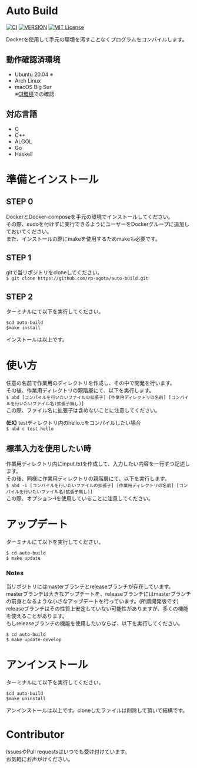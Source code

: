 # Auto Build  
[![CI](https://github.com/rp-agota/auto-build/actions/workflows/check.yml/badge.svg)](https://github.com/rp-agota/auto-build/actions/workflows/check.yml)
[![VERSION](https://img.shields.io/github/v/release/rp-agota/auto-build?label=Release)](https://github.com/rp-agota/auto-build/releases)
[![MIT License](https://img.shields.io/github/license/rp-agota/auto-build?label=License)](https://github.com/rp-agota/auto-build/blob/master/LICENCE)  

Dockerを使用して手元の環境を汚すことなくプログラムをコンパイルします。  
  
## 動作確認済環境  
- Ubuntu 20.04 ※  
- Arch Linux  
- macOS Big Sur  
※[CI環境](https://github.com/rp-agota/auto-build/actions/workflows/check.yml)での確認
  
## 対応言語  
- C
- C++
- ALGOL
- Go
- Haskell

# 準備とインストール
## STEP 0
DockerとDocker-composeを手元の環境でインストールしてください。  
その際、sudoを付けずに実行できるようにユーザーをDockerグループに追加しておいてください。  
また、インストールの際にmakeを使用するためmakeも必要です。  

## STEP 1
gitで当リポジトリをcloneしてください。  
```$ git clone https://github.com/rp-agota/auto-build.git```  

## STEP 2
ターミナルにて以下を実行してください。  
```
$cd auto-build
$make install
```
インストールは以上です。  

# 使い方
任意の名前で作業用のディレクトリを作成し、その中で開発を行います。  
その後、作業用ディレクトリの親階層にて、以下を実行します。  
```$ abd [コンパイルを行いたいファイルの拡張子] [作業用ディレクトリの名前] [コンパイルを行いたいファイル名(拡張子無し)]```  
この際、ファイル名に拡張子は含めないことに注意してください。  

**(EX)**
testディレクトリ内のhello.cをコンパイルしたい場合  
`$ abd c test hello`  

## 標準入力を使用したい時
作業用ディレクトリ内にinput.txtを作成して、入力したい内容を一行ずつ記述します。  
その後、同様に作業用ディレクトリの親階層にて、以下を実行します。  
```$ abd -i [コンパイルを行いたいファイルの拡張子] [作業用ディレクトリの名前] [コンパイルを行いたいファイル名(拡張子無し)]```  
この際、オプション-iを使用していることに注意してください。

# アップデート  
ターミナルにて以下を実行してください。  
```
$ cd auto-build
$ make update
```
### Notes  
当リポジトリにはmasterブランチとreleaseブランチが存在しています。  
masterブランチは大きなアップデートを、releaseブランチにはmasterブランチの前身となるような小さなアップデートを行っています。(所謂開発版です)  
releaseブランチはその性質上安定していない可能性がありますが、多くの機能を使えることがあります。  
もしreleaseブランチの機能を使用したいならば、以下を実行してください。
```
$ cd auto-build
$ make update-develop
```

# アンインストール
ターミナルにて以下を実行してください。  
```
$cd auto-build
$make uninstall
```
アンインストールは以上です。cloneしたファイルは削除して頂いて結構です。  

# Contributor
IssuesやPull requestsはいつでも受け付けています。  
お気軽にお声がけください。  
